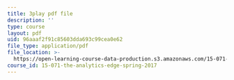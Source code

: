 ```yaml
---
title: 3play pdf file
description: ''
type: course
layout: pdf
uid: 96aaaf2f91c85603dda693c99cea0e62
file_type: application/pdf
file_location: >-
  https://open-learning-course-data-production.s3.amazonaws.com/15-071-the-analytics-edge-spring-2017/96aaaf2f91c85603dda693c99cea0e62_En0xvjBnmfU.pdf
course_id: 15-071-the-analytics-edge-spring-2017
---
```


